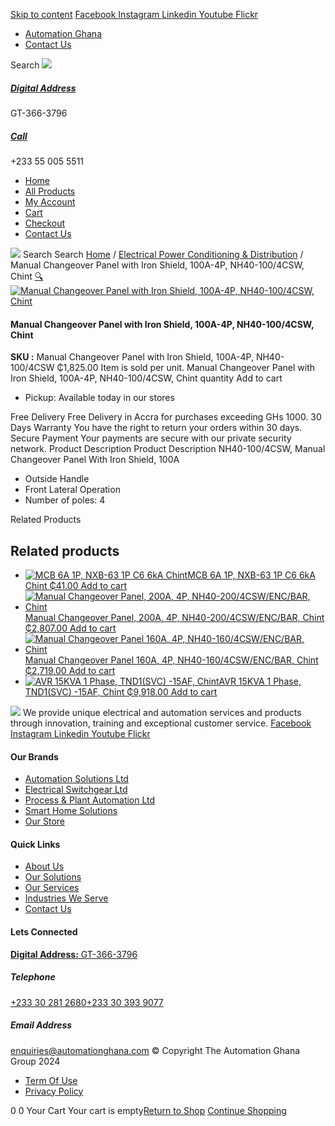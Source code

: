 [Skip to content](https://store.automationghana.com/product/manual-changeover-nh40-100-4csw-with-iron-shield-chint/#content)
[ Facebook ](https://www.facebook.com/automationgh/) [ Instagram ](https://www.instagram.com/automationgh/) [ Linkedin ](https://www.linkedin.com/company/the-automation-ghana-limited/) [ Youtube ](https://www.youtube.com/channel/UCurrRDUSm5oIW39VXjn1u0w) [ Flickr ](https://www.flickr.com/photos/181794037@N07/)
  * [ Automation Ghana ](https://automationghana.com)
  * [ Contact Us ](https://store.automationghana.com/contact/)


Search
[ ![](https://store.automationghana.com/wp-content/uploads/2024/04/Website-TAGG-Logo-BLUE.png) ](https://store.automationghana.com/)
[ ](https://maps.app.goo.gl/m4xeaagWCNbLk4jM6)
#####  [ Digital Address ](https://maps.app.goo.gl/m4xeaagWCNbLk4jM6)
GT-366-3796 
[ ](tel:+233550055511)
#####  [ Call ](tel:+233550055511)
+233 55 005 5511 
  * [Home](https://store.automationghana.com/)
  * [All Products](https://store.automationghana.com/shop/)
  * [My Account](https://store.automationghana.com/my-account/)
  * [Cart](https://store.automationghana.com/cart/)
  * [Checkout](https://store.automationghana.com/checkout/)
  * [Contact Us](https://store.automationghana.com/contact/)


[![](https://store.automationghana.com/wp-content/uploads/2024/04/AutomationGhana_logo_white.png)](https://store.automationghana.com)
Search
Search
[Home](https://store.automationghana.com) / [Electrical Power Conditioning & Distribution](https://store.automationghana.com/product-category/electrical-power-distribution/) / Manual Changeover Panel with Iron Shield, 100A-4P, NH40-100/4CSW, Chint
[🔍](https://store.automationghana.com/product/manual-changeover-nh40-100-4csw-with-iron-shield-chint/)
[![Manual Changeover Panel with Iron Shield, 100A-4P, NH40-100/4CSW, Chint](https://store.automationghana.com/wp-content/uploads/2019/12/AUTOMATIC-TRANSFER-SWITCH-1.jpg)](https://store.automationghana.com/wp-content/uploads/2019/12/AUTOMATIC-TRANSFER-SWITCH-1.jpg)
####  Manual Changeover Panel with Iron Shield, 100A-4P, NH40-100/4CSW, Chint 
**SKU :** Manual Changeover Panel with Iron Shield, 100A-4P, NH40-100/4CSW 
₵1,825.00
Item is sold per unit.
Manual Changeover Panel with Iron Shield, 100A-4P, NH40-100/4CSW, Chint quantity
Add to cart
  * Pickup: Available today in our stores


Free Delivery 
Free Delivery in Accra for purchases exceeding GHs 1000. 
30 Days Warranty 
You have the right to return your orders within 30 days. 
Secure Payment 
Your payments are secure with our private security network. 
Product Description
Product Description
NH40-100/4CSW, Manual Changeover Panel With Iron Shield, 100A 
  * Outside Handle
  * Front Lateral Operation
  * Number of poles: 4


Related Products 
## Related products
  * [![MCB 6A 1P, NXB-63 1P C6 6kA Chint](https://store.automationghana.com/wp-content/uploads/2020/04/NXB-63-1P-C6-6KA-300x300.jpg)MCB 6A 1P, NXB-63 1P C6 6kA Chint ₵41.00 ](https://store.automationghana.com/product/mcb-nxb-63-1p-c6-6ka-chint/)
[Add to cart](https://store.automationghana.com/product/manual-changeover-nh40-100-4csw-with-iron-shield-chint/?add-to-cart=1781)
  * [![Manual Changeover Panel, 200A, 4P, NH40-200/4CSW/ENC/BAR, Chint](https://store.automationghana.com/wp-content/uploads/2019/12/AUTOMATIC-TRANSFER-SWITCH-1-300x300.jpg)Manual Changeover Panel, 200A, 4P, NH40-200/4CSW/ENC/BAR, Chint ₵2,807.00 ](https://store.automationghana.com/product/manual-changeover-panel-nh40-200-4csw-enc-bar-chint/)
[Add to cart](https://store.automationghana.com/product/manual-changeover-nh40-100-4csw-with-iron-shield-chint/?add-to-cart=1757)
  * [![Manual Changeover Panel 160A, 4P, NH40-160/4CSW/ENC/BAR, Chint](https://store.automationghana.com/wp-content/uploads/2019/12/AUTOMATIC-TRANSFER-SWITCH-1-300x300.jpg)Manual Changeover Panel 160A, 4P, NH40-160/4CSW/ENC/BAR, Chint ₵2,719.00 ](https://store.automationghana.com/product/manual-changeover-panel-nh40-160-4csw-enc-bar-chint/)
[Add to cart](https://store.automationghana.com/product/manual-changeover-nh40-100-4csw-with-iron-shield-chint/?add-to-cart=1756)
  * [![AVR 15KVA 1 Phase, TND1\(SVC\) -15AF, Chint](https://store.automationghana.com/wp-content/uploads/2020/04/TND1SVC-10AF.jpg)AVR 15KVA 1 Phase, TND1(SVC) -15AF, Chint ₵9,918.00 ](https://store.automationghana.com/product/avr-tnd1svc-15af-chint/)
[Add to cart](https://store.automationghana.com/product/manual-changeover-nh40-100-4csw-with-iron-shield-chint/?add-to-cart=1634)


![](https://store.automationghana.com/wp-content/uploads/2024/04/AutomationGhana_logo_white.png)
We provide unique electrical and automation services and products through innovation, training and exceptional customer service.
[ Facebook ](https://www.facebook.com/automationgh/) [ Instagram ](https://www.instagram.com/automationgh/) [ Linkedin ](https://www.linkedin.com/company/the-automation-ghana-limited/) [ Youtube ](https://www.youtube.com/channel/UCurrRDUSm5oIW39VXjn1u0w) [ Flickr ](https://www.flickr.com/photos/181794037@N07/)
#### Our Brands
  * [ Automation Solutions Ltd ](https://store.automationghana.com/product/manual-changeover-nh40-100-4csw-with-iron-shield-chint/)
  * [ Electrical Switchgear Ltd ](https://store.automationghana.com/product/manual-changeover-nh40-100-4csw-with-iron-shield-chint/)
  * [ Process & Plant Automation Ltd ](https://store.automationghana.com/product/manual-changeover-nh40-100-4csw-with-iron-shield-chint/)
  * [ Smart Home Solutions ](https://store.automationghana.com/product/manual-changeover-nh40-100-4csw-with-iron-shield-chint/)
  * [ Our Store ](https://store.automationghana.com/product/manual-changeover-nh40-100-4csw-with-iron-shield-chint/)


#### Quick Links
  * [ About Us ](https://store.automationghana.com/product/manual-changeover-nh40-100-4csw-with-iron-shield-chint/)
  * [ Our Solutions ](https://store.automationghana.com/product/manual-changeover-nh40-100-4csw-with-iron-shield-chint/)
  * [ Our Services ](https://store.automationghana.com/product/manual-changeover-nh40-100-4csw-with-iron-shield-chint/)
  * [ Industries We Serve ](https://store.automationghana.com/product/manual-changeover-nh40-100-4csw-with-iron-shield-chint/)
  * [ Contact Us ](https://store.automationghana.com/product/manual-changeover-nh40-100-4csw-with-iron-shield-chint/)


#### Lets Connected
[**Digital Address:** GT-366-3796](https://maps.app.goo.gl/m4xeaagWCNbLk4jM6)
#####  Telephone 
[ +233 30 281 2680](tel:+233302812680)[+233 30 393 9077](https://store.automationghana.com/product/manual-changeover-nh40-100-4csw-with-iron-shield-chint/+233303939077)
#####  Email Address 
enquiries@automationghana.com 
© Copyright The Automation Ghana Group 2024
  * [ Term Of Use ](https://store.automationghana.com/product/manual-changeover-nh40-100-4csw-with-iron-shield-chint/)
  * [ Privacy Policy ](https://store.automationghana.com/product/manual-changeover-nh40-100-4csw-with-iron-shield-chint/)


0
0
Your Cart
Your cart is empty[Return to Shop](https://store.automationghana.com/shop/)
[Continue Shopping](https://store.automationghana.com/product/manual-changeover-nh40-100-4csw-with-iron-shield-chint/)
